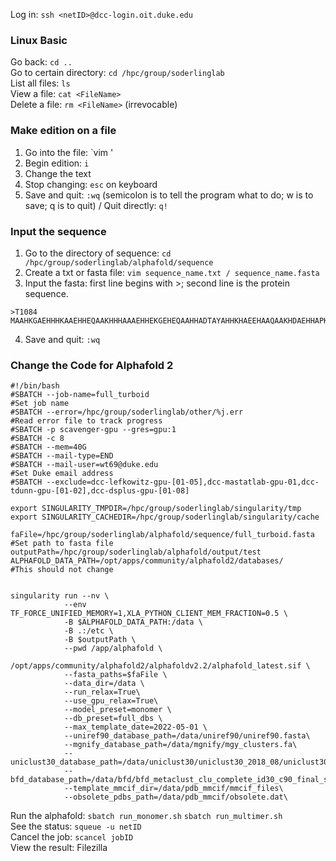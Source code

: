 Log in: `ssh <netID>@dcc-login.oit.duke.edu`

### Linux Basic
Go back: `cd ..`  
Go to certain directory: `cd /hpc/group/soderlinglab`  
List all files: `ls`  
View a file: `cat <FileName>`  
Delete a file: `rm <FileName>` (irrevocable)

### Make edition on a file
1.	Go into the file: `vim <FileName>'
2.	Begin edition: `i`
3.	Change the text
4.	Stop changing: `esc` on keyboard
5.	Save and quit: `:wq` (semicolon is to tell the program what to do; w is to save; q is to quit) / Quit directly: `q!`

### Input the sequence
1.	Go to the directory of sequence: `cd  /hpc/group/soderlinglab/alphafold/sequence`
2.	Create a txt or fasta file: `vim sequence_name.txt / sequence_name.fasta`
3.	Input the fasta: first line begins with >; second line is the protein sequence.

```
>T1084
MAAHKGAEHHHKAAEHHEQAAKHHHAAAEHHEKGEHEQAAHHADTAYAHHKHAEEHAAQAAKHDAEHHAPKPH
```

4.	Save and quit: `:wq`

### Change the Code for Alphafold 2

```
#!/bin/bash
#SBATCH --job-name=full_turboid                                           #Set job name
#SBATCH --error=/hpc/group/soderlinglab/other/%j.err                 #Read error file to track progress
#SBATCH -p scavenger-gpu --gres=gpu:1
#SBATCH -c 8
#SBATCH --mem=40G
#SBATCH --mail-type=END
#SBATCH --mail-user=wt69@duke.edu                                    #Set Duke email address
#SBATCH --exclude=dcc-lefkowitz-gpu-[01-05],dcc-mastatlab-gpu-01,dcc-tdunn-gpu-[01-02],dcc-dsplus-gpu-[01-08]

export SINGULARITY_TMPDIR=/hpc/group/soderlinglab/singularity/tmp
export SINGULARITY_CACHEDIR=/hpc/group/soderlinglab/singularity/cache

faFile=/hpc/group/soderlinglab/alphafold/sequence/full_turboid.fasta      #Set path to fasta file
outputPath=/hpc/group/soderlinglab/alphafold/output/test
ALPHAFOLD_DATA_PATH=/opt/apps/community/alphafold2/databases/        #This should not change


singularity run --nv \
            --env TF_FORCE_UNIFIED_MEMORY=1,XLA_PYTHON_CLIENT_MEM_FRACTION=0.5 \
            -B $ALPHAFOLD_DATA_PATH:/data \
            -B .:/etc \
            -B $outputPath \
            --pwd /app/alphafold \
            /opt/apps/community/alphafold2/alphafoldv2.2/alphafold_latest.sif \
            --fasta_paths=$faFile \
            --data_dir=/data \
            --run_relax=True\
            --use_gpu_relax=True\
            --model_preset=monomer \
            --db_preset=full_dbs \
            --max_template_date=2022-05-01 \
            --uniref90_database_path=/data/uniref90/uniref90.fasta\
            --mgnify_database_path=/data/mgnify/mgy_clusters.fa\
            --uniclust30_database_path=/data/uniclust30/uniclust30_2018_08/uniclust30_2018_08\
            --bfd_database_path=/data/bfd/bfd_metaclust_clu_complete_id30_c90_final_seq.sorted_opt\
            --template_mmcif_dir=/data/pdb_mmcif/mmcif_files\
            --obsolete_pdbs_path=/data/pdb_mmcif/obsolete.dat\
```

Run the alphafold: `sbatch run_monomer.sh` `sbatch run_multimer.sh`  
See the status: `squeue -u netID`  
Cancel the job: `scancel jobID`  
View the result: Filezilla  
